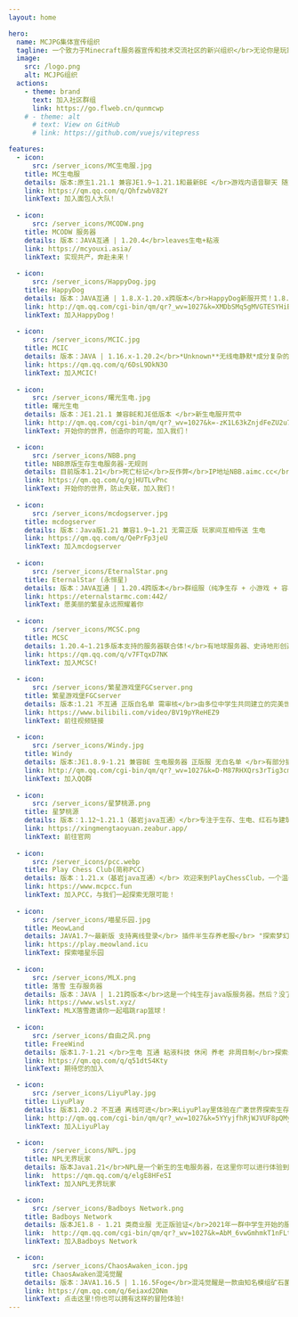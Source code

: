 ```yaml
---
layout: home

hero:
  name: MCJPG集体宣传组织
  tagline: 一个致力于Minecraft服务器宣传和技术交流社区的新兴组织</br>无论你是玩家还是服主，这里都是优秀的交流/宣发社区
  image:
    src: /logo.png
    alt: MCJPG组织
  actions:
    - theme: brand
      text: 加入社区群组
      link: https://go.flweb.cn/qunmcwp
    # - theme: alt
      # text: View on GitHub
      # link: https://github.com/vuejs/vitepress

features:
  - icon:
      src: /server_icons/MC生电服.jpg
    title: MC生电服
    details: 版本:原生1.21.1 兼容JE1.9~1.21.1和最新BE </br>游戏内语音聊天 随意喷涂 趣味的生电 便捷的菜单操作 不限制传送 </br>独家优化的整合包 </br>无需正版
    link: https://qm.qq.com/q/QhfzwbV82Y
    linkText: 加入面包人大队!
    
  - icon:
      src: /server_icons/MCODW.png
    title: MCODW 服务器
    details: 版本：JAVA互通 | 1.20.4</br>leaves生电+粘液
    link: https://mcyouxi.asia/
    linkText: 实现共产，奔赴未来！
    
  - icon:
      src: /server_icons/HappyDog.jpg
    title: HappyDog
    details: 版本：JAVA互通 | 1.8.X-1.20.x跨版本</br>HappyDog新服开荒！1.8.X-1.20.x多版本支持！且支持基岩版玩家进入服务器！无正版无白名单，快来一键进服玩耍！快来和小伙伴占山为王吧！
    link: http://qm.qq.com/cgi-bin/qm/qr?_wv=1027&k=XMDbSMq5gMVGTESYHiBOQB80SoYJA7U4&authKey=qRhuSkFIxpfQc9CYs4MnfidRNI2cOcrT1HqoJbVV7%2BujhsywsYPx8Kv0NzuCitxd&noverify=0&group_code=192088919
    linkText: 加入HappyDog！
    
  - icon:
      src: /server_icons/MCIC.jpg
    title: MCIC
    details: 版本：JAVA | 1.16.x-1.20.2</br>*Unknown**无线电静默*成分复杂的服务器
    link: https://qm.qq.com/q/6DsL9DkN3O
    linkText: 加入MCIC!
  
  - icon:
      src: /server_icons/曙光生电.jpg
    title: 曙光生电
    details: 版本：JE1.21.1 兼容BE和JE低版本 </br>新生电服开荒中
    link: http://qm.qq.com/cgi-bin/qm/qr?_wv=1027&k=-zK1L63kZnjdFeZU2u7kBOGMhQgK7yfX&authKey=rMQ92V8gLBzHBPCAl%2FqILp58qZhdsL5mrHfyjMK%2Foc1EzVjWI8u8W1EfQPUpISzC&noverify=0&group_code=975992476
    linkText: 开始你的世界，创造你的可能，加入我们！

  - icon:
      src: /server_icons/NBB.png
    title: NBB原版生存生电服务器-无规则
    details: 目前版本1.21</br>死亡标记</br>反作弊</br>IP地址NBB.aimc.cc</br>备用/国外218.93.208.200:25933</br>服务器每周天公开存档</br>如果您在服务器获得了成就想要获取存档进行备份可联系群主</br>轻量化传送插件不花里胡哨！</br>命令：</br>/tpa <玩家名></br>请求传送到其他玩家</br>/tpaccept</br>同意传送请求</br>/tpdeny</br>拒绝传送请求
    link: https://qm.qq.com/q/gjHUTLvPnc
    linkText: 开始你的世界，防止失联，加入我们！
    
  - icon:
      src: /server_icons/mcdogserver.jpg
    title: mcdogserver
    details: 版本：Java版1.21 兼容1.9~1.21 无需正版 玩家间互相传送 生电
    link: https://qm.qq.com/q/QePrFp3jeU
    linkText: 加入mcdogserver
    
  - icon:
      src: /server_icons/EternalStar.png
    title: EternalStar (永恒星)
    details: 版本：JAVA互通 | 1.20.4跨版本</br>群组服（纯净生存 + 小游戏 + 容易爆炸的RPG）</br>EternalStar旨在给玩家更好的游戏体验，即使我们曾经遇到过无数困难，但我们没有就此离去</br>EternalStar欢迎您！
    link: https://eternalstarmc.com:442/
    linkText: 愿美丽的繁星永远照耀着你
    
  - icon:
      src: /server_icons/MCSC.png
    title: MCSC
    details: 1.20.4~1.21多版本支持的服务器联合体!</br>有地球服务器、史诗地形创造服务器、史诗地形生存服务器等等!</br>欢迎你的加入!可以玩家间传送!
    link: https://qm.qq.com/q/v7FTqxD7NK
    linkText: 加入MCSC!
    
  - icon:
      src: /server_icons/繁星游戏堡FGCserver.png
    title: 繁星游戏堡FGCserver
    details: 版本:1.21 不互通 正版白名单 需审核</br>由多位中学生共同建立的完美世界——一个生电服务器。</br>我们内置了游戏内语音以及生电模组。需要正版。</br>一审进群，二审进服。（题很简单的啦）
    link: https://www.bilibili.com/video/BV19pYReHEZ9
    linkText: 前往视频链接
    
  - icon:
      src: /server_icons/Windy.jpg
    title: Windy
    details: 版本:JE1.8.9-1.21 兼容BE 生电服务器 正版服 无白名单 </br>有部分插件 比如传送 地图画 核心Leaves
    link: http://qm.qq.com/cgi-bin/qm/qr?_wv=1027&k=D-M87RHXQrs3rTig3cmMsXKWyYHm9pES&authKey=eqhrG3fsx7RGpfp2RzjqzN%2FZ3r5a8%2Bh6WBHdZqanZrwah9Gji6a9FkpjuUuTwl%2Bt&noverify=0&group_code=758103687
    linkText: 加入QQ群
    
  - icon:
      src: /server_icons/星梦桃源.png
    title: 星梦桃源
    details: 版本：1.12~1.21.1（基岩java互通）</br>专注于生存、生电、红石与建筑的原版插件服务器。</br>ps：需进入审核群审核成功方可进入。
    link: https://xingmengtaoyuan.zeabur.app/
    linkText: 前往官网
    
  - icon:
      src: /server_icons/pcc.webp
    title: Play Chess Club(简称PCC)
    details: 版本：1.21.x（基岩java互通）</br> 欢迎来到PlayChessClub，一个温馨和谐的公益服务器。无论您是寻找稳定流畅的游戏体验，还是希望在友好的社区中结交新朋友，PCC都能足您的需求。从一周目到三周目，PCC一直致力于提供优质的生存以及特色玩法。诚邀您的加入！</br>点击后进入官网加入服务器！
    link: https://www.mcpcc.fun
    linkText: 加入PCC，与我们一起探索无限可能！
    
  - icon:
      src: /server_icons/喵星乐园.jpg
    title: MeowLand
    details: JAVA1.7～最新版 支持离线登录</br> 插件半生存养老服</br> "探索梦幻宇宙，邂逅喵星奇缘！欢迎踏入喵星乐园服务器——一个插件生存世界。</br>喵星乐园，不仅是心灵的温馨港湾。与来自五湖四海的朋友相遇，共建和谐社区，分享喜乐与硕果。在这里，每一天都充满惊喜，每一次天都有奇妙的旅程。</br>加入我们，成为喵星乐园的成员，守护这份净土与美好，让爱与梦想在喵星乐园里绽放光彩！
    link: https://play.meowland.icu
    linkText: 探索喵星乐园
    
  - icon:
      src: /server_icons/MLX.png
    title: 落雪 生存服务器
    details: 版本：JAVA | 1.21跨版本</br>这是一个纯生存java版服务器。然后？没了，嗯，没了。（你干嘛哎呦！）
    link: https://www.wslst.xyz/
    linkText: MLX落雪邀请你一起唱跳rap篮球！
    
  - icon:
      src: /server_icons/自由之风.png
    title: FreeWind
    details: 版本1.7-1.21 </br>生电 互通 粘液科技 休闲 养老 非周目制</br>探索未知，创造无限---欢迎来到自由之风服务器，一个充满创新与冒险的虚拟世界。在这里，您可以：</br> 自由建造：利用无限的资源，建造您心中的理想家园或宏伟城堡。</br>科技实验：体验最前沿的粘液科技，让您的创造更加高效和智能。</br>冒险探索：深入未知的领域，寻找隐藏的宝藏，挑战强大的Boss。</br>加入我们，释放您的创造力，与玩家一起，共同打造一个独一无二的游戏世界。自由之风，等待您的加入!</br>服务器地址103.85.86.51:11486
    link: https://qm.qq.com/q/q51dtS4Kty
    linkText: 期待您的加入 

  - icon:
      src: /server_icons/LiyuPlay.jpg
    title: LiyuPlay
    details: 版本1.20.2 不互通 离线可进</br>来LiyuPlay里体验在广袤世界探索生存的乐趣！</br>宁静祥和的午后垂钓，从零建立起自己的菜园，攻克自然生成的副本，用方块一点一点地改造这个世界……</br>在LiyuPlay里随心所欲。
    link: http://qm.qq.com/cgi-bin/qm/qr?_wv=1027&k=5YYyjfhRjWJVUF8pQMyFIp06zX5KuzzA&authKey=wQgtTF9nqLQTT9fkDuuOVDsj9PjbpRaMrk%2B6Cj0x7PQXRsFncbWFZ2edZBNC%2BBew&noverify=0&group_code=830231906
    linkText: 加入LiyuPlay

  - icon:
      src: /server_icons/NPL.jpg
    title: NPL无界玩家
    details: 版本Java1.21</br>NPL是一个新生的生电服务器，在这里你可以进行体验到较为轻松的生存技术玩法。</br>我们致力于打造一个忠于原版的生电社区，玩家之间可以愉快交流。服务器基于fabric+mcdr进行搭建，目前有一套比较完善的后勤系统，游戏内无op杜绝一切作弊，加入我们体验原汁原味的生电玩法
    link:  https://qm.qq.com/q/elgE8HFeSI
    linkText: 加入NPL无界玩家

  - icon:
      src: /server_icons/Badboys Network.png
    title: Badboys Network
    details: 版本JE1.8 - 1.21 类商业服 无正版验证</br>2021年一群中学生开始的服务器。历经多次迭代，这是最后一次的展演。</br>多样的小游戏，完善的反作弊
    link:  http://qm.qq.com/cgi-bin/qm/qr?_wv=1027&k=AbM_6vwGmhmkT1nFLtPDbVeHW_cWJUH7&authKey=P20w%2FQTDHM6uFgn%2F%2Ftsz%2FRFil7Q9TwOESMEFpkmnXeb81WIi67M7kLU1JhvZxcEx&noverify=0&group_code=373311963
    linkText: 加入Badboys Network

  - icon:
      src: /server_icons/ChaosAwaken_icon.jpg
    title: ChaosAwaken混沌觉醒
    details: 版本：JAVA1.16.5 | 1.16.5Foge</br>混沌觉醒是一款由知名模组矿石菌种1.12.2复更版本的开发者（非原作者）与制作团队共同制作的新模组! 本服务器以此MOD为核心，打造了多样,有趣,具有挑战性的冒险体验.
    link: https://qm.qq.com/q/6eiaxd2DNm
    linkText: 点击这里!你也可以拥有这样的冒险体验!
---
```

<script>
export default {
  mounted() {
    this.shuffleElements();
    // 如果确实需要在挂载后调用 reload() 方法，确保该方法已经定义
    // this.reload();
  },
  methods: {
    shuffleElements() {
      const elements = Array.from(document.querySelectorAll('div.VPFeatures .container .items .item'));
      const parent = document.querySelector('div.VPFeatures .container .items');

      for (let i = elements.length - 1; i > 0; i--) {
        const j = Math.floor(Math.random() * (i + 1));
        const temp = elements[i];
        elements[i] = elements[j];
        elements[j] = temp;
      }

      // 清空父元素并将重新排序后的元素添加到父元素中
      parent.innerHTML = '';
      elements.forEach(element => {
        parent.appendChild(element);
      });
    }
  }
}
</script>

